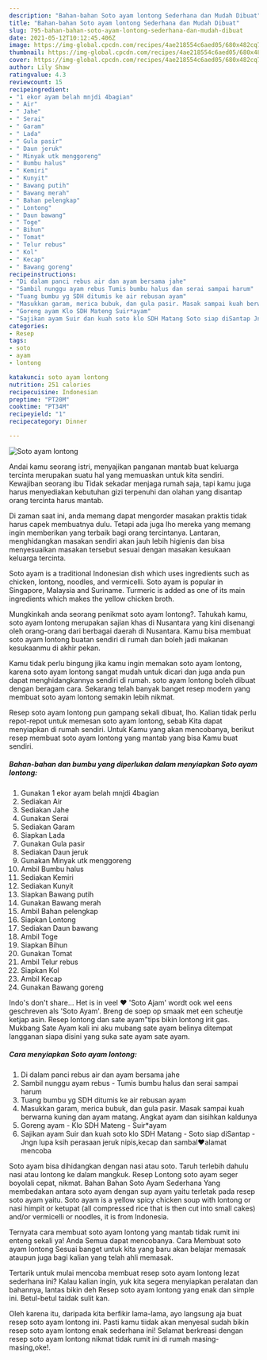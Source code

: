 ```yaml
---
description: "Bahan-bahan Soto ayam lontong Sederhana dan Mudah Dibuat"
title: "Bahan-bahan Soto ayam lontong Sederhana dan Mudah Dibuat"
slug: 795-bahan-bahan-soto-ayam-lontong-sederhana-dan-mudah-dibuat
date: 2021-05-12T10:12:45.406Z
image: https://img-global.cpcdn.com/recipes/4ae218554c6aed05/680x482cq70/soto-ayam-lontong-foto-resep-utama.jpg
thumbnail: https://img-global.cpcdn.com/recipes/4ae218554c6aed05/680x482cq70/soto-ayam-lontong-foto-resep-utama.jpg
cover: https://img-global.cpcdn.com/recipes/4ae218554c6aed05/680x482cq70/soto-ayam-lontong-foto-resep-utama.jpg
author: Lily Shaw
ratingvalue: 4.3
reviewcount: 15
recipeingredient:
- "1 ekor ayam belah mnjdi 4bagian"
- " Air"
- " Jahe"
- " Serai"
- " Garam"
- " Lada"
- " Gula pasir"
- " Daun jeruk"
- " Minyak utk menggoreng"
- " Bumbu halus"
- " Kemiri"
- " Kunyit"
- " Bawang putih"
- " Bawang merah"
- " Bahan pelengkap"
- " Lontong"
- " Daun bawang"
- " Toge"
- " Bihun"
- " Tomat"
- " Telur rebus"
- " Kol"
- " Kecap"
- " Bawang goreng"
recipeinstructions:
- "Di dalam panci rebus air dan ayam bersama jahe"
- "Sambil nunggu ayam rebus Tumis bumbu halus dan serai sampai harum"
- "Tuang bumbu yg SDH ditumis ke air rebusan ayam"
- "Masukkan garam, merica bubuk, dan gula pasir. Masak sampai kuah berwarna kuning dan ayam matang. Angkat ayam dan sisihkan kaldunya"
- "Goreng ayam Klo SDH Mateng Suir*ayam"
- "Sajikan ayam Suir dan kuah soto klo SDH Matang Soto siap diSantap Jngn lupa ksih perasaan jeruk nipis,kecap dan sambal❤️alamat mencoba"
categories:
- Resep
tags:
- soto
- ayam
- lontong

katakunci: soto ayam lontong 
nutrition: 251 calories
recipecuisine: Indonesian
preptime: "PT20M"
cooktime: "PT34M"
recipeyield: "1"
recipecategory: Dinner

---
```



![Soto ayam lontong](https://img-global.cpcdn.com/recipes/4ae218554c6aed05/680x482cq70/soto-ayam-lontong-foto-resep-utama.jpg)

Andai kamu seorang istri, menyajikan panganan mantab buat keluarga tercinta merupakan suatu hal yang memuaskan untuk kita sendiri. Kewajiban seorang ibu Tidak sekadar menjaga rumah saja, tapi kamu juga harus menyediakan kebutuhan gizi terpenuhi dan olahan yang disantap orang tercinta harus mantab.

Di zaman  saat ini, anda memang dapat mengorder masakan praktis tidak harus capek membuatnya dulu. Tetapi ada juga lho mereka yang memang ingin memberikan yang terbaik bagi orang tercintanya. Lantaran, menghidangkan masakan sendiri akan jauh lebih higienis dan bisa menyesuaikan masakan tersebut sesuai dengan masakan kesukaan keluarga tercinta. 

Soto ayam is a traditional Indonesian dish which uses ingredients such as chicken, lontong, noodles, and vermicelli. Soto ayam is popular in Singapore, Malaysia and Suriname. Turmeric is added as one of its main ingredients which makes the yellow chicken broth.

Mungkinkah anda seorang penikmat soto ayam lontong?. Tahukah kamu, soto ayam lontong merupakan sajian khas di Nusantara yang kini disenangi oleh orang-orang dari berbagai daerah di Nusantara. Kamu bisa membuat soto ayam lontong buatan sendiri di rumah dan boleh jadi makanan kesukaanmu di akhir pekan.

Kamu tidak perlu bingung jika kamu ingin memakan soto ayam lontong, karena soto ayam lontong sangat mudah untuk dicari dan juga anda pun dapat menghidangkannya sendiri di rumah. soto ayam lontong boleh dibuat dengan beragam cara. Sekarang telah banyak banget resep modern yang membuat soto ayam lontong semakin lebih nikmat.

Resep soto ayam lontong pun gampang sekali dibuat, lho. Kalian tidak perlu repot-repot untuk memesan soto ayam lontong, sebab Kita dapat menyiapkan di rumah sendiri. Untuk Kamu yang akan mencobanya, berikut resep membuat soto ayam lontong yang mantab yang bisa Kamu buat sendiri.

<!--inarticleads1-->

##### Bahan-bahan dan bumbu yang diperlukan dalam menyiapkan Soto ayam lontong:

1. Gunakan 1 ekor ayam belah mnjdi 4bagian
1. Sediakan  Air
1. Sediakan  Jahe
1. Gunakan  Serai
1. Sediakan  Garam
1. Siapkan  Lada
1. Gunakan  Gula pasir
1. Sediakan  Daun jeruk
1. Gunakan  Minyak utk menggoreng
1. Ambil  Bumbu halus
1. Sediakan  Kemiri
1. Sediakan  Kunyit
1. Siapkan  Bawang putih
1. Gunakan  Bawang merah
1. Ambil  Bahan pelengkap
1. Siapkan  Lontong
1. Sediakan  Daun bawang
1. Ambil  Toge
1. Siapkan  Bihun
1. Gunakan  Tomat
1. Ambil  Telur rebus
1. Siapkan  Kol
1. Ambil  Kecap
1. Gunakan  Bawang goreng


Indo&#39;s don&#39;t share… Het is in veel ❤ &#39;Soto Ajam&#39; wordt ook wel eens geschreven als &#39;Soto Ayam&#39;. Breng de soep op smaak met een scheutje ketjap asin. Resep lontong dan sate ayam&#34;tips bikin lontong irit gas. Mukbang Sate Ayam kali ini aku mubang sate ayam belinya ditempat langganan siapa disini yang suka sate ayam sate ayam. 

<!--inarticleads2-->

##### Cara menyiapkan Soto ayam lontong:

1. Di dalam panci rebus air dan ayam bersama jahe
1. Sambil nunggu ayam rebus - Tumis bumbu halus dan serai sampai harum
1. Tuang bumbu yg SDH ditumis ke air rebusan ayam
1. Masukkan garam, merica bubuk, dan gula pasir. Masak sampai kuah berwarna kuning dan ayam matang. Angkat ayam dan sisihkan kaldunya
1. Goreng ayam - Klo SDH Mateng - Suir*ayam
1. Sajikan ayam Suir dan kuah soto klo SDH Matang - Soto siap diSantap - Jngn lupa ksih perasaan jeruk nipis,kecap dan sambal❤️alamat mencoba


Soto ayam bisa dihidangkan dengan nasi atau soto. Taruh terlebih dahulu nasi atau lontong ke dalam mangkuk. Resep Lontong soto ayam seger boyolali cepat, nikmat. Bahan Bahan Soto Ayam Sederhana Yang membedakan antara soto ayam dengan sup ayam yaitu terletak pada resep soto ayam yaitu. Soto ayam is a yellow spicy chicken soup with lontong or nasi himpit or ketupat (all compressed rice that is then cut into small cakes) and/or vermicelli or noodles, it is from Indonesia. 

Ternyata cara membuat soto ayam lontong yang mantab tidak rumit ini enteng sekali ya! Anda Semua dapat mencobanya. Cara Membuat soto ayam lontong Sesuai banget untuk kita yang baru akan belajar memasak ataupun juga bagi kalian yang telah ahli memasak.

Tertarik untuk mulai mencoba membuat resep soto ayam lontong lezat sederhana ini? Kalau kalian ingin, yuk kita segera menyiapkan peralatan dan bahannya, lantas bikin deh Resep soto ayam lontong yang enak dan simple ini. Betul-betul taidak sulit kan. 

Oleh karena itu, daripada kita berfikir lama-lama, ayo langsung aja buat resep soto ayam lontong ini. Pasti kamu tiidak akan menyesal sudah bikin resep soto ayam lontong enak sederhana ini! Selamat berkreasi dengan resep soto ayam lontong nikmat tidak rumit ini di rumah masing-masing,oke!.

